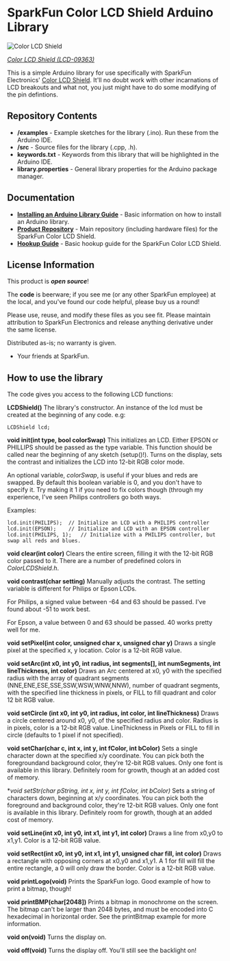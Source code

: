 SparkFun Color LCD Shield Arduino Library
==========================================

![Color LCD Shield](https://dlnmh9ip6v2uc.cloudfront.net/images/products/9/3/6/3/09363-01b_i_ma.jpg) 
 
[*Color LCD Shield (LCD-09363)*](https://www.sparkfun.com/products/9363)

This is a simple Arduino library for use specifically with SparkFun Electronics' [Color LCD Shield](http://www.sparkfun.com/products/9363). 
It'll no doubt work with other incarnations of LCD breakouts and what not, you just might have to do some modifying of the pin defintions.

Repository Contents
-------------------

* **/examples** - Example sketches for the library (.ino). Run these from the Arduino IDE. 
* **/src** - Source files for the library (.cpp, .h).
* **keywords.txt** - Keywords from this library that will be highlighted in the Arduino IDE. 
* **library.properties** - General library properties for the Arduino package manager. 

Documentation
--------------

* **[Installing an Arduino Library Guide](https://learn.sparkfun.com/tutorials/installing-an-arduino-library)** - Basic information on how to install an Arduino library.
* **[Product Repository](https://github.com/sparkfun/ColorLCDShield)** - Main repository (including hardware files) for the SparkFun Color LCD Shield.
* **[Hookup Guide](https://www.sparkfun.com/tutorials/286)** - Basic hookup guide for the SparkFun Color LCD Shield.


License Information
-------------------

This product is _**open source**_! 

The **code** is beerware; if you see me (or any other SparkFun employee) at the local, and you've found our code helpful, please buy us a round!

Please use, reuse, and modify these files as you see fit. Please maintain attribution to SparkFun Electronics and release anything derivative under the same license.

Distributed as-is; no warranty is given.

- Your friends at SparkFun.


How to use the library
-----------------------
The code gives you access to the following LCD functions:

**LCDShield()**
The library's constructor. An instance of the lcd must be created at the beginning of any code. e.g:

	LCDShield lcd;

**void init(int type, bool colorSwap)**
This initializes an LCD. Either EPSON or PHILLIPS should be passed as the type variable. This function should be called near the beginning of any sketch (setup()!). Turns on the display, sets the contrast and initializes the LCD into 12-bit RGB color mode.

An optional variable, *colorSwap*, is useful if your blues and reds are swapped. By default this boolean variable is 0, and you don't have to specify it. Try making it 1 if you need to fix colors though (through my experience, I've seen Philips controllers go both ways.

Examples:

	lcd.init(PHILIPS);	// Initialize an LCD with a PHILIPS controller
	lcd.init(EPSON);	// Initialize and LCD with an EPSON controller
	lcd.init(PHILIPS, 1);	// Initialize with a PHILIPS controller, but swap all reds and blues.

**void clear(int color)**
Clears the entire screen, filling it with the 12-bit RGB color passed to it. There are a number of predefined colors in *ColorLCDShield.h*.

**void contrast(char setting)**
Manually adjusts the contrast. The setting variable is different for Philips or Epson LCDs.

For Philips, a signed value between -64 and 63 should be passed. I've found about -51 to work best.

For Epson, a value between 0 and 63 should be passed. 40 works pretty well for me.

**void setPixel(int color, unsigned char x, unsigned char y)**
Draws a single pixel at the specified x, y location. Color is a 12-bit RGB value.

**void setArc(int x0, int y0, int radius, int segments[], int numSegments, int lineThickness, int color)**
Draws an Arc centered at x0, y0 with the specified radius with the array of quadrant segments (NNE,ENE,ESE,SSE,SSW,WSW,WNW,NNW), number of quadrant segments, with the specified line thickness in pixels, or FILL to fill quadrant and color 12 bit RGB value.

**void setCircle (int x0, int y0, int radius, int color, int lineThickness)**
Draws a circle centered around x0, y0, of the specified radius and color. Radius is in pixels, color is a 12-bit RGB value. LineThickness in Pixels or FILL to fill in circle (defaults to 1 pixel if not specified).

**void setChar(char c, int x, int y, int fColor, int bColor)**
Sets a single character down at the specified x/y coordinate. You can pick both the foregroundand background color, they're 12-bit RGB values. Only one font is available in this library. Definitely room for growth, though at an added cost of memory.

**void setStr(char *pString, int x, int y, int fColor, int bColor)**
Sets a string of characters down, beginning at x/y coordinates. You can pick both the foreground and background color, they're 12-bit RGB values. Only one font is available in this library. Definitely room for growth, though at an added cost of memory.

**void setLine(int x0, int y0, int x1, int y1, int color)**
Draws a line from x0,y0 to x1,y1. Color is a 12-bit RGB value.

**void setRect(int x0, int y0, int x1, int y1, unsigned char fill, int color)**
Draws a rectangle with opposing corners at x0,y0 and x1,y1. A 1 for fill will fill the entire rectangle, a 0 will only draw the border. Color is a 12-bit RGB value.

**void printLogo(void)**
Prints the SparkFun logo. Good example of how to print a bitmap, though!

**void printBMP(char[2048])**
Prints a bitmap in monochrome on the screen. The bitmap can't be larger than 2048 bytes, and must be encoded into C hexadecimal in horizontal order. See the printBitmap example for more information.

**void on(void)**
Turns the display on.

**void off(void)**
Turns the display off. You'll still see the backlight on!